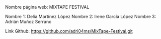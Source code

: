 Nombre página web: MIXTAPE FESTIVAL

Nombre 1: Delia Martínez López
Nombre 2: Irene García López
Nombre 3: Adrián Muñoz Serrano

Link Github: https://github.com/adri04ms/MixTape-Festival.git
